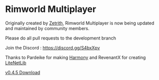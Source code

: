 # Rimworld Multiplayer
Originally created by [Zetrith](https://github.com/Zetrith/Multiplayer), Rimworld Multiplayer is now being updated and maintained by community members.

Please do all pull requests to the development branch

Join the Discord : https://discord.gg/S4bxXpv

Thanks to Pardeike for making [Harmony](https://github.com/pardeike/Harmony) and RevenantX for creating [LiteNetLib](https://github.com/RevenantX/LiteNetLib)

[v0.4.5 Download](https://github.com/Parexy/Multiplayer/releases/download/v0.4.5/Multiplayer.zip)
